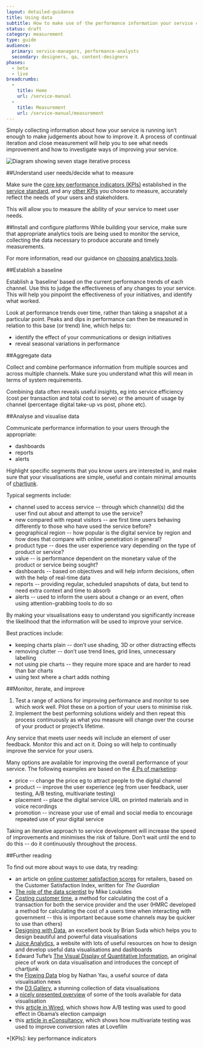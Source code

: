 ```yaml
---
layout: detailed-guidance
title: Using data
subtitle: How to make use of the performance information your service collects
status: draft
category: measurement
type: guide
audience:
  primary: service-managers, performance-analysts
  secondary: designers, qa, content-designers
phases:
  - beta
  - live
breadcrumbs:
  -
    title: Home
    url: /service-manual
  -
    title: Measurement
    url: /service-manual/measurement
---
```


Simply collecting information about how your service is running isn’t enough to make judgements about how to improve it. A process of continual iteration and close measurement will help you to see what needs improvement and how to investigate ways of improving your service.

![Diagram showing seven stage iterative process](/service-manual/assets/images/kpis/monitor.png)

##Understand user needs/decide what to measure

Make sure the [core key performance indicators (KPIs)](/service-manual/measurement#what-will-you-measure) established in the [service standard](/service-manual/digital-by-default/index.html), and any [other KPIs](/service-manual/measurement/other-kpis.html) you choose to measure, accurately reflect the needs of your users and stakeholders.

This will allow you to measure the ability of your service to meet user needs.

##Install and configure platforms
While building your service, make sure that appropriate analytics tools are being used to monitor the service, collecting the data necessary to produce accurate and timely measurements.

For more information, read our guidance on [choosing analytics tools](/service-manual/making-software/analytics-tools.html).

##Establish a baseline

Establish a ‘baseline’ based on the current performance trends of each channel. Use this to judge the effectiveness of any changes to your service. This will help you pinpoint the effectiveness of your initiatives, and identify what worked.

Look at performance trends over time, rather than taking a snapshot at a particular point. Peaks and dips in performance can then be measured in relation to this base (or trend) line, which helps to:

* identify the effect of your communications or design initiatives
* reveal seasonal variations in performance

##Aggregate data

Collect and combine performance information from multiple sources and across multiple channels. Make sure you understand what this will mean in terms of system requirements.

Combining data often reveals useful insights, eg into service efficiency (cost per transaction and total cost to serve) or the amount of usage by channel (percentage digital take-up vs post, phone etc).

##Analyse and visualise data

Communicate performance information to your users through the appropriate:

* dashboards
* reports
* alerts

Highlight specific segments that you know users are interested in, and make sure that your visualisations are simple, useful and contain minimal amounts of [chartjunk](https://en.wikipedia.org/wiki/Chartjunk).

Typical segments include:

* channel used to access service -- through which channel(s) did the user find out about and attempt to use the service?
* new compared with repeat visitors -- are first time users behaving differently to those who have used the service before?
* geographical region -- how popular is the digital service by region and how does that compare with online penetration in general?
* product type -- does the user experience vary depending on the type of product or service?
* value -- is performance dependent on the monetary value of the product or service being sought?
* dashboards -- based on objectives and will help inform decisions, often with the help of real-time data
* reports -- providing regular, scheduled snapshots of data, but tend to need extra context and time to absorb
* alerts -- used to inform the users about a change or an event, often using attention-grabbing tools to do so

By making your visualisations easy to understand you significantly increase the likelihood that the information will be used to improve your service.

Best practices include:

* keeping charts plain -- don’t use shading, 3D or other distracting effects
* removing clutter -- don’t use trend lines, grid lines, unnecessary labelling
* not using pie charts -- they require more space and are harder to read than bar charts
* using text where a chart adds nothing

##Monitor, iterate, and improve

1.    Test a range of actions for improving performance and monitor to see which work well. Pilot these on a portion of your users to minimise risk.
2.    Implement the best performing solutions widely and then repeat this process continuously as what you measure will change over the course of your product or project’s lifetime.

Any service that meets user needs will include an element of user feedback. Monitor this and act on it. Doing so will help to continually improve the service for your users.

Many options are available for improving the overall performance of your service. The following examples are based on the [4 Ps of marketing](https://en.wikipedia.org/wiki/Marketing_mix):

* price -- change the price eg to attract people to the digital channel
* product -- improve the user experience (eg from user feedback, user testing, A/B testing, multivariate testing)
* placement -- place the digital service URL on printed materials and in voice recordings
* promotion -- increase your use of email and social media to encourage repeated use of your digital service

Taking an iterative approach to service development will increase the speed of improvements and minimises the risk of failure. Don’t wait until the end to do this -- do it continuously throughout the process.

##Further reading

To find out more about ways to use data, try reading:

* an article on [online customer satisfaction scores](http://www.theguardian.com/money/2010/dec/22/amazon-top-consumer-satisfaction) for retailers, based on the Customer Satisfaction Index, written for *The Guardian*
* [The role of the data scientist](http://radar.oreilly.com/2010/06/what-is-data-science.html) by Mike Loukides
* [Costing customer time](/government/publications/costing-customer-time), a method for calculating the cost of a transaction for both the service provider and the user (HMRC developed a method for calculating the cost of a users time when interacting with government -- this is important because some channels may be quicker to use than others)
* [Designing with Data](http://designingwithdata.co.uk/), an excellent book by Brian Suda which helps you to design beautiful and powerful data visualisations
* [Juice Analytics](http://www.juiceanalytics.com/), a website with lots of useful resources on how to design and develop useful data visualisations and dashboards
* Edward Tufte’s [The Visual Display of Quantitative Information](http://www.edwardtufte.com/tufte/books_vdqi), an original piece of work on data visualisation and introduces the concept of chartjunk
* the [Flowing Data](http://flowingdata.com/) blog by Nathan Yau, a useful source of data visualisation news
* the [D3 Gallery](https://github.com/mbostock/d3/wiki/Gallery), a stunning collection of data visualisations
* a [nicely presented overview](http://selection.datavisualization.ch/) of some of the tools available for data visualisation
* this [article in Wired](http://www.wired.com/2012/04/ff_abtesting/all/1), which shows how A/B testing was used to good effect in Obama’s election campaign
* this [article in eConsultancy](https://econsultancy.com/blog/2454-q-a-lovefilm-s-craig-sullivan-on-a-b-and-multi-variate-testing), which shows how multivariate testing was used to improve conversion rates at Lovefilm

*[KPIs]: key performance indicators
